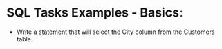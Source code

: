 # SQL Tasks Examples - Basics:

+ Write a statement that will select the City column from the Customers table.

